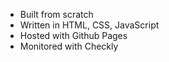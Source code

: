 - Built from scratch
- Written in HTML, CSS, JavaScript
- Hosted with Github Pages
- Monitored with Checkly
